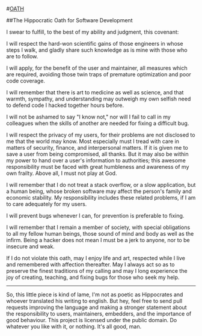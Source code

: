 #[OATH](https://caitp.github.io/oath)

##The Hippocratic Oath for Software Development

I swear to fulfill, to the best of my ability and judgment, this covenant:

I will respect the hard-won scientific gains of those engineers in whose steps I walk, and gladly share such knowledge as is mine with those who are to follow.

I will apply, for the benefit of the user and maintainer, all measures which are required, avoiding those twin traps of premature optimization and poor code coverage.

I will remember that there is art to medicine as well as science, and that warmth, sympathy, and understanding may outweigh my own selfish need to defend code I hacked together hours before.

I will not be ashamed to say "I know not," nor will I fail to call in my colleagues when the skills of another are needed for fixing a difficult bug.

I will respect the privacy of my users, for their problems are not disclosed to me that the world may know. Most especially must I tread with care in matters of security, finance, and interpersonal matters. If it is given me to save a user from being compromised, all thanks. But it may also be within my power to hand over a user's information to authorities; this awesome responsibility must be faced with great humbleness and awareness of my own frailty. Above all, I must not play at God.

I will remember that I do not treat a stack overflow, or a slow application, but a human being, whose broken software may affect the person's family and economic stability. My responsibility includes these related problems, if I am to care adequately for my users.

I will prevent bugs whenever I can, for prevention is preferable to fixing.

I will remember that I remain a member of society, with special obligations to all my fellow human beings, those sound of mind and body as well as the infirm. Being a hacker does not mean I must be a jerk to anyone, nor to be insecure and weak.

If I do not violate this oath, may I enjoy life and art, respected while I live and remembered with affection thereafter. May I always act so as to preserve the finest traditions of my calling and may I long experience the joy of creating, teaching, and fixing bugs for those who seek my help.

---

So, this little piece is kind of lame, I'm not as poetic as Hippocrates and whoever translated his writing to english. But hey, feel free to send pull requests improving the language and making a stronger statement about the responsibility to users, maintainers, embedders, and the importance of good behaviour. This project is licensed under the public domain. Do whatever you like with it, or nothing. It's all good, man.

